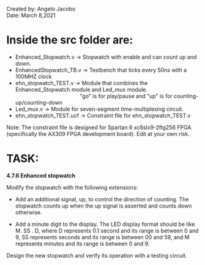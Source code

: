 Created by: Angelo Jacobo  
Date: March 8,2021  

# Inside the src folder are:  
* Enhanced_Stopwatch.v -> Stopwatch with enable and can count up and down.  
* EnhancedStopwatch_TB.v -> Testbench that ticks every 50ns with a 100MHZ clock  
* ehn_stopwatch_TEST.v -> Module that combines the Enhanced_Stopwatch module and Led_mux module. 
&emsp;&emsp;&emsp;&emsp;&emsp;&emsp;&emsp;&emsp;&emsp;&emsp;&emsp;&emsp;"go" is for play/pause and "up" is for counting-up/counting-down  
* Led_mux.v -> Module for seven-segment time-multiplexing circuit.  
* ehn_stopwatch_TEST.ucf -> Constraint file for ehn_stopwatch_TEST.v  

Note: The constraint file is designed for Spartan 6 xc6slx9-2ftg256 FPGA (specifically the AX309 FPGA development board). Edit at your own risk.  


# TASK:  
**4.7.6 Enhanced stopwatch**  

Modify the stopwatch with the following extensions:   

* Add an additional signal, up, to control the direction of counting. The stopwatch
counts up when the up signal is asserted and counts down otherwise.

* Add a minute digit to the display. The LED display format should be like M. SS . D,
where D represents 0.1 second and its range is between 0 and 9, SS represents seconds
and its range is between 00 and 59, and M represents minutes and its range is between 0
and 9.

Design the new stopwatch and verify its operation with a testing circuit. 
